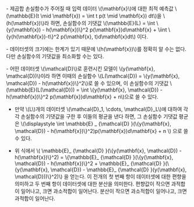 \- 제곱합 손실함수가 주어질 때 입력 데이터 \\(\mathbf{x}\\)에 대한 최적 예측값 \\(\mathbb{E}(t \mid \mathbf{x}) = \int t p(t \mid \mathbf{x}) dt\\)을 \\(h(\mathbf{x})\\)라 하면, 손실함수의 기댓값 \\(\mathbb{E}(L) = \int \\{y(\mathbf{x}) - h(\mathbf{x})\\}^2 p(\mathbf{x})d\mathbf{x} + \iint \\{y(h(\mathbf{x})-t\\}^2 p(\mathbf{x}, t)d\mathbf{x}dt\\) 이다.

\- 데이터셋의 크기에는 한계가 있기 때문에 \\(h(\mathbf{x})\\)를 정확히 알 수는 없다. 다만 손실함수의 기댓값을 최소화할 수는 있다. 

\- 어떤 데이터셋 \\(\mathcal{D}\\)로 훈련시킨 모델이 \\(y(\mathbf{x}, \mathcal{D})\\)이라 하면 이때의 손실함수 \\(L(\mathcal{D}) = \\{y(\mathbf{x}, \mathcal{D}) - h(\mathbf{x})\\}^2\\)로 쓸 수 있으며, 이 손실함수의 기댓값 \\(\mathbb{E}(L(\mathcal{D})) = \int \\{y(\mathbf{x}, \mathcal{D}) - h(\mathbf{x})\\}^2 p(\mathbf{x})d\mathbf{x} + n\\)으로 쓸 수 있다.

- 만약 \\(L\\)개의 데이터셋 \\(\mathcal{D}_1, \cdots, \mathcal{D}_L\\)에 대하여 각각 손실함수의 기댓값을 구한 후 이들의 평균을 낸다 하면, 그 손실함수 기댓값 평균은 \\(\displaystyle \int \mathbb{E} _ {\mathcal{D} }(\\{y(\mathbf{x}, \mathcal{D}) - h(\mathbf{x})\\}^2)p(\mathbf{x})d\mathbf{x} + n \\) 으로 쓸 수 있다. 

- 위 식에서 \\( \mathbb{E}_ {\mathcal{D} }(\\{y(\mathbf{x}, \mathcal{D}) - h(\mathbf{x})\\}^2) = \\{\mathbb{E}_ {\mathcal{D} }(\\{y(\mathbf{x}, \mathcal{D}) - h(\mathbf{x})\\}^2 + \mathbb{E}_ {\mathcal{D} }(\\{y(\mathbf{x}, \mathcal{D}) - \mathbb{E}_ {\mathcal{D} }(y(\mathbf{x}, \mathcal{D}))\\}^2)\\) 을 얻는다. 이 전개의 첫 번째 항이 데이터셋에 대한 편향을 의미하고 두 번째 항이 데이터셋에 대한 분산을 의미한다. 편향값이 작으면 과적합이 일어나고, 크면 과소적합이 일어난다. 분산이 작으면 과소적합이 일어나고, 크면 과적합이 일어난다.
